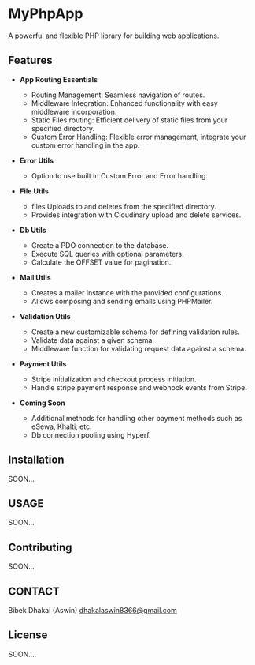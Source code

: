 # MyPhpApp

A powerful and flexible PHP library for building web applications.

## Features

- **App Routing Essentials** <br>
  - Routing Management: Seamless navigation of routes. <br>
  - Middleware Integration: Enhanced functionality with easy middleware incorporation. <br>
  - Static Files routing: Efficient delivery of static files from your specified directory. <br>
  - Custom Error Handling: Flexible error management, integrate your custom error handling in the app.

- **Error Utils** <br>
  - Option to use built in Custom Error and Error handling.

- **File Utils** <br>
  - files Uploads to and deletes from the specified directory.
  - Provides integration with Cloudinary upload and delete services.

- **Db Utils** <br>
  - Create a PDO connection to the database.
  - Execute SQL queries with optional parameters.
  - Calculate the OFFSET value for pagination.

- **Mail Utils** <br>
  - Creates a mailer instance with the provided configurations.
  - Allows composing and sending emails using PHPMailer.

- **Validation Utils** <br>
  - Create a new customizable schema for defining validation rules.
  - Validate data against a given schema.
  - Middleware function for validating request data against a schema.

- **Payment Utils** <br>
  - Stripe initialization and checkout process initiation.
  - Handle stripe payment response and webhook events from Stripe.

- **Coming Soon** <br>
  - Additional methods for handling other payment methods such as eSewa, Khalti, etc.
  - Db connection pooling using Hyperf.


## Installation

 SOON...

## USAGE

 SOON...

## Contributing

SOON...

## CONTACT

Bibek Dhakal (Aswin)
dhakalaswin8366@gmail.com

## License

SOON....




